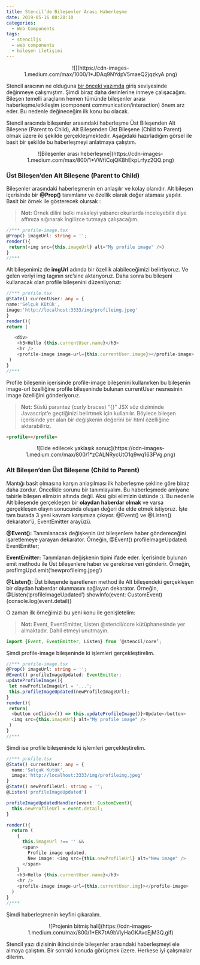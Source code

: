 ```yaml
---
title: Stencil’de Bileşenler Arası Haberleşme
date: 2019-05-16 00:28:10
categories:
  - Web Components
tags:
  - stenciljs
  - web components
  - bileşen iletişimi
---
```


<center>
![](https://cdn-images-1.medium.com/max/1000/1*JDAq9NYdpV5maeQ2jqzkyA.png)
</center>

Stencil aracının ne olduğuna [bir önceki yazımda](https://medium.com/t%C3%BCrkiye/stencile-giri%C5%9F-41e90e37595d) giriş seviyesinde değinmeye çalışmıştım. Şimdi biraz daha derinlerine inmeye çalışacağım. Bileşen temelli araçların hemen tümünde bileşenler arası haberleşme/etkileşim (component communication/interaction) önem arz eder. Bu nedenle değineceğim ilk konu bu olacak.

<!-- more -->

Stencil aracında bileşenler arasındaki haberleşme Üst Bileşenden Alt Bileşene (Parent to Child), Alt Bileşenden Üst Bileşene (Child to Parent) olmak üzere iki şekilde gerçekleşmektedir. Aşağıdaki hazırladığım görsel ile basit bir şekilde bu haberleşmeyi anlatmaya çalıştım.

<center>
![Bileşenler arası heberleşme](https://cdn-images-1.medium.com/max/800/1*VWfiCojQK8hEkpLrfyz2QQ.png)
</center>

### **Üst Bileşen’den Alt Bileşene (Parent to Child)**

Bileşenler arasındaki haberleşmenin en anlaşılır ve kolay olanıdır. Alt bileşen içerisinde bir **@Prop()** tanımlanır ve özellik olarak değer ataması yapılır. Basit bir örnek ile gösterecek olursak :

> **Not:** Örnek dilini belki makaleyi yabancı okurlarda inceleyebilir diye affınıza sığınarak İngilizce tutmaya çalışacağım.

```ts
//*** profile-image.tsx
@Prop() imageUrl: string = '';
render(){
 return(<img src={this.imageUrl} alt="My profile image" />)
}
//***
```

Alt bileşenimiz de **imgUrl** adında bir özellik alabileceğimizi belirtiyoruz. Ve gelen veriyi img tagının src’sine aktarıyoruz. Daha sonra bu bileşeni kullanacak olan profile bileşenini düzenliyoruz:

```ts
//*** profile.tsx
@State() currentUser: any = {
name:'Selçuk Kütük',
image:'http://localhost:3333/img/profileimg.jpeg'
}
render(){
return (

   <div>
    <h3>Hello {this.currentUser.name}</h3>
    <hr />
    <profile-image image-url={this.currentUser.image}></profile-image>
 )
}
//***
```

Profile bileşenin içerisinde profile-image bileşenini kullanırken bu bileşenin image-url özelliğine profile bileşeninde bulunan currentUser nesnesinin image özelliğini gönderiyoruz.

> **Not:** Süslü parantez (curly braces) “{}” JSX söz diziminde Javascript’e geçtiğinizi belirtmek için kullanılır. Böylece bileşen içerisinde yer alan bir değişkenin değerini bir html özelliğine aktarabiliriz.

```html
<profile></profile>
```

<center>
![Elde edilecek yaklaşık sonuç](https://cdn-images-1.medium.com/max/800/1*zCALNRycUtO1q9wq163FVg.png)
</center>

### **Alt Bileşen’den Üst Bileşene (Child to Parent)**

Mantığı basit olmasına karşın anlaşılması ilk haberleşme şekline göre biraz daha zordur. Öncelikle sorunu bir tanımlayalım. Bu haberleşmede amiyane tabirle bileşen elimizin altında değil. Aksi gibi elimizin üstünde :). Bu nedenle Alt bileşende gerçekleşen bir **olaydan haberdar olmak** ve varsa gerçekleşen olayın sonucunda oluşan değeri de elde etmek istiyoruz. İşte tam burada 3 yeni kavram karşımıza çıkıyor. @Event() ve @Listen() dekarator’ü, EventEmitter arayüzü.

**@Event():** Tanımlanacak değişkenin üst bileşenlere haber göndereceğini işaretlemeye yarayan dekarator. Örneğin, @Event() profileImageUpdated: EventEmitter;

**EventEmitter:** Tanımlanan değişkenin tipini ifade eder. İçerisinde bulunan emit methodu ile Üst bileşenlere haber ve gerekirse veri gönderir. Örneğin, profImgUpd.emit(‘newprofileimg.jpeg’)

**@Listen():** Üst bileşende işaretlenen method ile Alt bileşendeki gerçekleşen bir olaydan haberdar olunmasını sağlayan dekarator. Örneğin, @Listen(‘profileImageUpdated’) showInfo(event: CustomEvent){console.log(event.detail)}

O zaman ilk örneğimizi bu yeni konu ile genişletelim:

> **Not:** Event, EventEmitter, Listen @stencil/core kütüphanesinde yer almaktadır. Dahil etmeyi unutmayın.

```ts
import {Event, EventEmitter, Listen} from ‘@stencil/core’;
```

Şimdi profile-image bileşeninde ki işlemleri gerçekleştirelim.

```ts
//*** profile-image.tsx
@Prop() imageUrl: string = '';
@Event() profileImageUpdated: EventEmitter;
updateProfileImage(){
 let newProfileImageUrl = '...';
 this.profileImageUpdated(newProfileImageUrl);
}
render(){
 return(
  <button onClick={() => this.updateProfileImage()}>Update</button>
  <img src={this.imageUrl} alt="My profile image" />
 )
}
//***

```

Şimdi ise profile bileşeninde ki işlemleri gerçekleştirelim.

```ts
//*** profile.tsx
@State() currentUser: any = {
  name:'Selçuk Kütük',
  image:'http://localhost:3333/img/profileimg.jpeg'
}
@State() newProfileUrl: string = '';
@Listen('profileImageUpdated')

profileImageUpdatedHandler(event: CustomEvent){
  this.newProfileUrl = event.detail;
}

render(){
  return (
    {
      this.imageUrl !== '' &&
      <span>
        Profile image updated.
        New image: <img src={this.newProfileUrl} alt="New image" />
      </span>
    }
    <h3>Hello {this.currentUser.name}</h3>
    <hr />
    <profile-image image-url={this.currentUser.img}></profile-image>
  )
}
//***
```

Şimdi haberleşmenin keyfini çıkaralım.

<center>
![Projenin bitmiş hali](https://cdn-images-1.medium.com/max/800/1*EK7tA9bVlyHaGKAvcEjM3Q.gif)
</center>

Stencil yazı dizisinin ikincisinde bileşenler arasındaki haberleşmeyi ele almaya çalıştım. Bir sonraki konuda görüşmek üzere. Herkese iyi çalışmalar dilerim.
